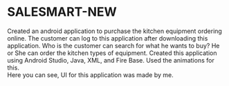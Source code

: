 # SALESMART-NEW
Created an android application to purchase the kitchen equipment ordering online. The customer can log to this application after downloading this application. Who is the customer can search for what he wants to buy? He or She can order the kitchen types of equipment.   Created this application using Android Studio, Java, XML, and Fire Base. Used the animations for this.  
Here you can see, UI for this application was made by me.
